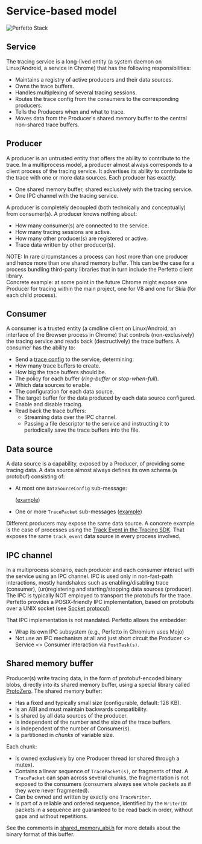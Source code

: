 # Service-based model

![Perfetto Stack](https://storage.googleapis.com/perfetto/markdown_img/producer-service-consumer.png)

## Service

The tracing service is a long-lived entity (a system daemon on Linux/Android,
a service in Chrome) that has the following responsibilities:

* Maintains a registry of active producers and their data sources.
* Owns the trace buffers.
* Handles multiplexing of several tracing sessions.
* Routes the trace config from the consumers to the corresponding producers.
* Tells the Producers when and what to trace.
* Moves data from the Producer's shared memory buffer to the central non-shared
  trace buffers.

## Producer

A producer is an untrusted entity that offers the ability to contribute to the
trace. In a multiprocess model, a producer almost always corresponds to a client
process of the tracing service. It advertises its ability to contribute to the trace with one or more data sources.
Each producer has exactly:

* One shared memory buffer, shared exclusively with the tracing service.
* One IPC channel with the tracing service.

A producer is completely decoupled (both technically and conceptually) from
consumer(s). A producer knows nothing about:

* How many consumer(s) are connected to the service.
* How many tracing sessions are active.
* How many other producer(s) are registered or active.
* Trace data written by other producer(s).

NOTE: In rare circumstances a process can host more than one producer and hence more
than one shared memory buffer. This can be the case for a process bundling
third-party libraries that in turn include the Perfetto client library.  
Concrete example: at some point in the future Chrome might expose one Producer for tracing within the main project, one for V8 and one for Skia (for each child
process).

## Consumer
A consumer is a trusted entity (a cmdline client on Linux/Android, an interface
of the Browser process in Chrome) that controls (non-exclusively) the tracing service and reads back (destructively) the trace buffers.
A consumer has the ability to:
* Send a [trace config](#) to the service, determining:
 * How many trace buffers to create.
 * How big the trace buffers should be.
 * The policy for each buffer (*ring-buffer* or *stop-when-full*).
 * Which data sources to enable.
 * The configuration for each data source.
 * The target buffer for the data produced by each data source configured.
* Enable and disable tracing.
* Read back the trace buffers:
  * Streaming data over the IPC channel.
  * Passing a file descriptor to the service and instructing it to periodically
    save the trace buffers into the file.

## Data source

A data source is a capability, exposed by a Producer, of providing some tracing
data. A data source almost always defines its own schema (a protobuf) consisting
of:
* At most one `DataSourceConfig` sub-message:

  ([example](/protos/perfetto/config/ftrace/ftrace_config.proto))
* One or more `TracePacket` sub-messages
  ([example](/protos/perfetto/trace/ps/process_tree.proto))

Different producers may expose the same data source. A concrete example is
the case of processes using the
[Track Event in the Tracing SDK](/docs/instrumentation/track-events). That
exposes the same `track_event` data source in every process involved.


## IPC channel
In a multiprocess scenario, each producer and each consumer interact with the
service using an IPC channel. IPC is used only in non-fast-path interactions,
mostly handshakes such as enabling/disabling trace (consumer), (un)registering
and starting/stopping data sources (producer). The IPC is typically NOT employed
to transport the protobufs for the trace.
Perfetto provides a POSIX-friendly IPC implementation, based on protobufs over a
UNIX socket (see
[Socket protocol](/docs/design-docs/api-and-abi#socket-protocol)).

That IPC implementation is not mandated. Perfetto allows the embedder:

* Wrap its own IPC subsystem (e.g., Perfetto in Chromium uses Mojo)
* Not use an IPC mechanism at all and just short circuit the
  Producer <> Service <> Consumer interaction via `PostTask(s)`.

## Shared memory buffer
Producer(s) write tracing data, in the form of protobuf-encoded binary blobs,
directly into its shared memory buffer, using a special library called
[ProtoZero](/docs/design-docs/protozero.md). The shared memory buffer:

* Has a fixed and typically small size (configurable, default: 128 KB).
* Is an ABI and must maintain backwards compatibility.
* Is shared by all data sources of the producer.
* Is independent of the number and the size of the trace buffers.
* Is independent of the number of Consumer(s).
* Is partitioned in *chunks* of variable size.

Each chunk:

* Is owned exclusively by one Producer thread (or shared through a mutex).
* Contains a linear sequence of `TracePacket(s)`, or
  fragments of that. A `TracePacket` can span across several chunks, the
  fragmentation is not exposed to the consumers (consumers always see whole
  packets as if they were never fragmented).
* Can be owned and written by exactly one `TraceWriter`.
* Is part of a reliable and ordered sequence, identified by the `WriterID`:
  packets in a sequence are guaranteed to be read back in order, without gaps
  and without repetitions.

See the comments in
[shared_memory_abi.h](/include/perfetto/ext/tracing/core/shared_memory_abi.h)
for more details about the binary format of this buffer.
